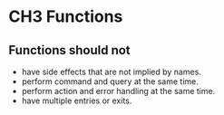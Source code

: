 # CH3 Functions

## Functions should not
*   have side effects that are not implied by names.
*   perform command and query at the same time.
*   perform action and error handling at the same time.
*   have multiple entries or exits.
